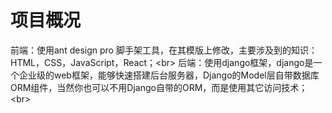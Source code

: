 # 项目概况
前端：使用ant design pro 脚手架工具，在其模版上修改，主要涉及到的知识：HTML，CSS，JavaScript，React；\<br>
后端：使用django框架，django是一个企业级的web框架，能够快速搭建后台服务器，Django的Model层自带数据库ORM组件，当然你也可以不用Django自带的ORM，而是使用其它访问技术；\<br>
